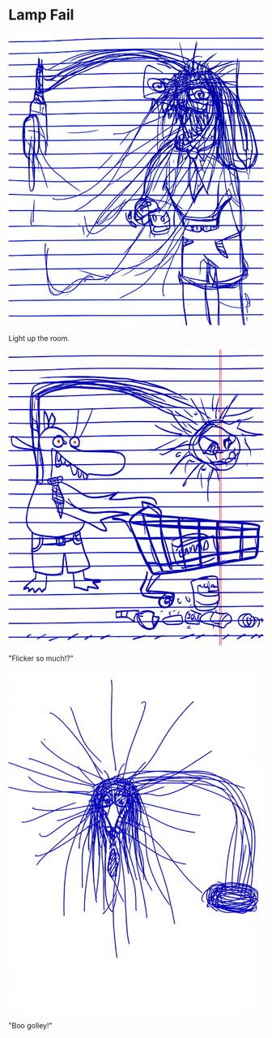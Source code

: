 # Lamp Fail

![Garrey Goosey stands next to a lamp, reaching for the switch.](lamp-1.png)

Light up the room.

![Garrey Goosey stares confusedly at the lamp as it flickers erratically.](lamp-2.png)

"Flicker so much!?"

![Garrey Goosey glares furiously at the lamp, which is now toppled over on the floor.](lamp-3.png)

"Boo golley!"